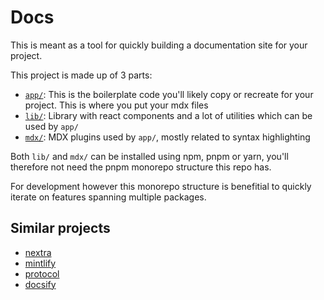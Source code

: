 # Docs

This is meant as a tool for quickly building a documentation site for your project.

This project is made up of 3 parts:
- [`app/`](/app): This is the boilerplate code you'll likely copy or recreate for your project. This is where you put your mdx files
- [`lib/`](/lib): Library with react components and a lot of utilities which can be used by `app/`
- [`mdx/`](/mdx): MDX plugins used by `app/`, mostly related to syntax highlighting

Both `lib/` and `mdx/` can be installed using npm, pnpm or yarn, you'll therefore not need the pnpm monorepo structure this repo has.

For development however this monorepo structure is benefitial to quickly iterate on features spanning multiple packages.

## Similar projects

- [nextra](https://nextra.site/)
- [mintlify](https://mintlify.com/docs/quickstart)
- [protocol](https://protocol.tailwindui.com)
- [docsify](https://docsify.js.org/)
